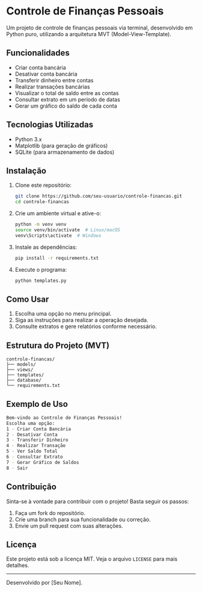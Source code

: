 # Controle de Finanças Pessoais

Um projeto de controle de finanças pessoais via terminal, desenvolvido em Python puro, utilizando a arquitetura MVT (Model-View-Template).

## Funcionalidades

- Criar conta bancária
- Desativar conta bancária
- Transferir dinheiro entre contas
- Realizar transações bancárias
- Visualizar o total de saldo entre as contas
- Consultar extrato em um período de datas
- Gerar um gráfico do saldo de cada conta

## Tecnologias Utilizadas

- Python 3.x
- Matplotlib (para geração de gráficos)
- SQLite (para armazenamento de dados)

## Instalação

1. Clone este repositório:
   ```sh
   git clone https://github.com/seu-usuario/controle-financas.git
   cd controle-financas
   ```
2. Crie um ambiente virtual e ative-o:
   ```sh
   python -m venv venv
   source venv/bin/activate  # Linux/macOS
   venv\Scripts\activate  # Windows
   ```
3. Instale as dependências:
   ```sh
   pip install -r requirements.txt
   ```
4. Execute o programa:
   ```sh
   python templates.py
   ```

## Como Usar

1. Escolha uma opção no menu principal.
2. Siga as instruções para realizar a operação desejada.
3. Consulte extratos e gere relatórios conforme necessário.

## Estrutura do Projeto (MVT)

```
controle-financas/
├── models/     
├── views/  
├── templates/
├── database/
└── requirements.txt
```

## Exemplo de Uso

```sh
Bem-vindo ao Controle de Finanças Pessoais!
Escolha uma opção:
1 - Criar Conta Bancária
2 - Desativar Conta
3 - Transferir Dinheiro
4 - Realizar Transação
5 - Ver Saldo Total
6 - Consultar Extrato
7 - Gerar Gráfico de Saldos
8 - Sair
```

## Contribuição

Sinta-se à vontade para contribuir com o projeto! Basta seguir os passos:

1. Faça um fork do repositório.
2. Crie uma branch para sua funcionalidade ou correção.
3. Envie um pull request com suas alterações.

## Licença

Este projeto está sob a licença MIT. Veja o arquivo `LICENSE` para mais detalhes.

---

Desenvolvido por [Seu Nome].

